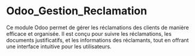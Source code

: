# Odoo_Gestion_Reclamation
 Ce module Odoo permet de gérer les réclamations des clients de manière efficace et organisée. Il est conçu pour suivre les réclamations, les documents justificatifs, et les informations des réclamants, tout en offrant une interface intuitive pour les utilisateurs.
